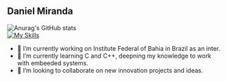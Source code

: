 ## Daniel Miranda
![Anurag's GitHub stats](https://github-readme-stats.vercel.app/api?username=daniellmi&show_icons=true&theme=radical) <br>
[![My Skills](https://skillicons.dev/icons?i=java,c,cpp,arduino,html,css,js,ts,nodejs,express,react,linux,redhat,postgres,mongodb)](https://skillicons.dev)

- 🔭 I’m currently working on Institute Federal of Bahia in Brazil as an inter.
- 🌱 I’m currently learning C and C++, deepning my knowledge to work with embeeded systems.
- 👯 I’m looking to collaborate on new innovation projects and ideas.
